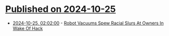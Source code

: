 # [Published on 2024-10-25](index.md)

* [2024-10-25, 02:02:00](https://soylentnews.org/article.pl?sid=24/10/24/013238&from=rss) - [Robot Vacuums Spew Racial Slurs At Owners In Wake Of Hack](https://soylentnews.org/article.pl?sid=24/10/24/013238&from=rss)
